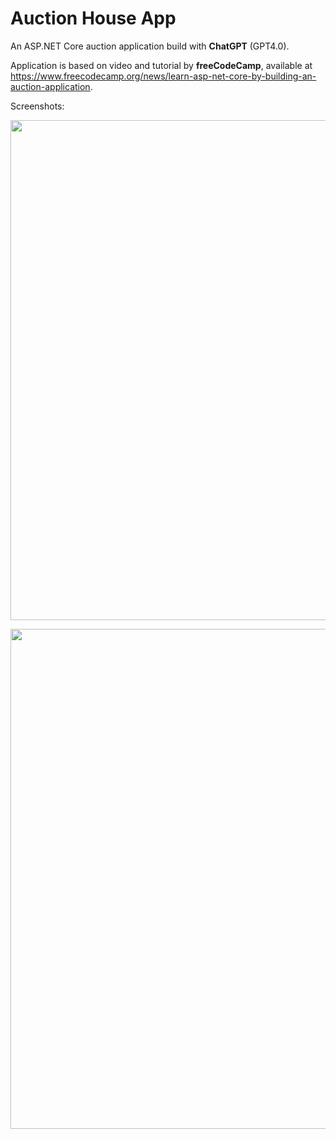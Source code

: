 # Auction House App
An ASP.NET Core auction application build with **ChatGPT** (GPT4.0).

Application is based on video and tutorial by **freeCodeCamp**, available at https://www.freecodecamp.org/news/learn-asp-net-core-by-building-an-auction-application.

Screenshots:

<kbd><img src="https://github.com/evandonova/AuctionHouseApp/assets/69080997/012de314-4e88-4083-a867-96dfb457aa3a" width="800px"></kbd>

<kbd><img src="https://github.com/evandonova/AuctionHouseApp/assets/69080997/cd442ec8-87ea-4e45-b934-b234377f6990" width="800px"></kbd>
